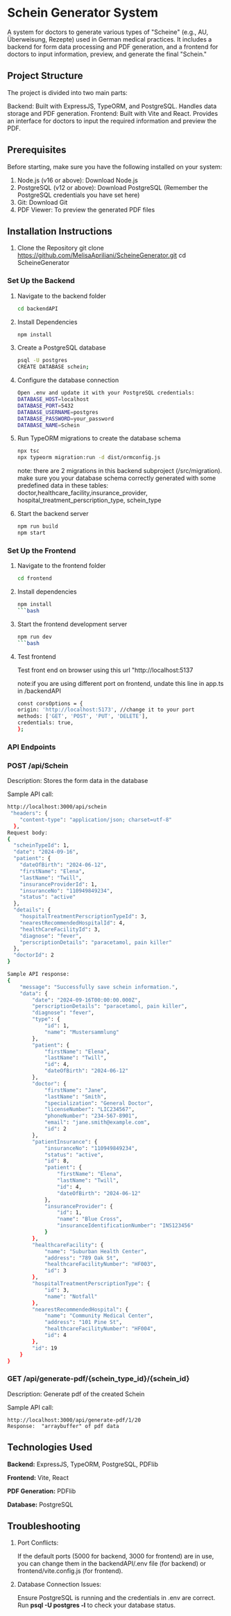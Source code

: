 # Schein Generator System
A system for doctors to generate various types of "Scheine" (e.g., AU, Überweisung, Rezepte) used in German medical practices. It includes a backend for form data processing and PDF generation, and a frontend for doctors to input information, preview, and generate the final "Schein."

## Project Structure
The project is divided into two main parts:

Backend: Built with ExpressJS, TypeORM, and PostgreSQL. Handles data storage and PDF generation.
Frontend: Built with Vite and React. Provides an interface for doctors to input the required information and preview the PDF.

## Prerequisites
Before starting, make sure you have the following installed on your system:

1. Node.js (v16 or above): Download Node.js
2. PostgreSQL (v12 or above): Download PostgreSQL (Remember the PostgreSQL credentials you have set here)
3. Git: Download Git
4. PDF Viewer: To preview the generated PDF files

## Installation Instructions

1. Clone the Repository
git clone https://github.com/MelisaApriliani/ScheineGenerator.git
cd ScheineGenerator


### Set Up the Backend

1. Navigate to the backend folder
    ```bash
    cd backendAPI
    ```

2. Install Dependencies
    ```bash
    npm install
    ```

3. Create a PostgreSQL database
    ```bash
    psql -U postgres
    CREATE DATABASE schein;
    ```

4. Configure the database connection
    ```bash
    Open .env and update it with your PostgreSQL credentials:
    DATABASE_HOST=localhost
    DATABASE_PORT=5432
    DATABASE_USERNAME=postgres
    DATABASE_PASSWORD=your_password
    DATABASE_NAME=Schein
    ```

    

5. Run TypeORM migrations to create the database schema
 
    ```bash
    npx tsc
    npx typeorm migration:run -d dist/ormconfig.js
    ```

    note: there are 2 migrations in this backend subproject (/src/migration). make sure you your database schema correctly generated with some predefined      data in these tables: doctor,healthcare_facility,insurance_provider, hospital_treatment_perscription_type, schein_type

6. Start the backend server
    ```bash
    npm run build
    npm start
    ```

### Set Up the Frontend

1. Navigate to the frontend folder

    ```bash
    cd frontend
    ```

2. Install dependencies

    ```bash
    npm install
    ```bash
3. Start the frontend development server

    ```bash
    npm run dev
    ```bash


4. Test frontend

    Test front end on browser using this url "http://localhost:5137

    note:if you are using different port on frontend, undate this line in app.ts in /backendAPI

    ```bash
    const corsOptions = {
    origin: 'http://localhost:5173', //change it to your port
    methods: ['GET', 'POST', 'PUT', 'DELETE'],
    credentials: true,
    };
    ```


### API Endpoints
### POST /api/Schein

Description: Stores the form data in the database

Sample API call:

```bash
http://localhost:3000/api/schein
 "headers": {
    "content-type": "application/json; charset=utf-8"
  },
Request body:
{
  "scheinTypeId": 1,
  "date": "2024-09-16",
  "patient": {
    "dateOfBirth": "2024-06-12",
    "firstName": "Elena",
    "lastName": "Twill",
    "insuranceProviderId": 1,
    "insuranceNo": "110949849234",
    "status": "active"
  },
  "details": {
    "hospitalTreatmentPerscriptionTypeId": 3,
    "nearestRecommendedHospitalId": 4,
    "healthCareFacilityId": 3,
    "diagnose": "fever",
    "perscriptionDetails": "paracetamol, pain killer"
  },
  "doctorId": 2
}

Sample API response:
{
    "message": "Successfully save schein information.",
    "data": {
        "date": "2024-09-16T00:00:00.000Z",
        "perscriptionDetails": "paracetamol, pain killer",
        "diagnose": "fever",
        "type": {
            "id": 1,
            "name": "Mustersammlung"
        },
        "patient": {
            "firstName": "Elena",
            "lastName": "Twill",
            "id": 4,
            "dateOfBirth": "2024-06-12"
        },
        "doctor": {
            "firstName": "Jane",
            "lastName": "Smith",
            "specialization": "General Doctor",
            "licenseNumber": "LIC234567",
            "phoneNumber": "234-567-8901",
            "email": "jane.smith@example.com",
            "id": 2
        },
        "patientInsurance": {
            "insuranceNo": "110949849234",
            "status": "active",
            "id": 8,
            "patient": {
                "firstName": "Elena",
                "lastName": "Twill",
                "id": 4,
                "dateOfBirth": "2024-06-12"
            },
            "insuranceProvider": {
                "id": 1,
                "name": "Blue Cross",
                "insuranceIdentificationNumber": "INS123456"
            }
        },
        "healthcareFacility": {
            "name": "Suburban Health Center",
            "address": "789 Oak St",
            "healthcareFacilityNumber": "HF003",
            "id": 3
        },
        "hospitalTreatmentPerscriptionType": {
            "id": 3,
            "name": "Notfall"
        },
        "nearestRecommendedHospital": {
            "name": "Community Medical Center",
            "address": "101 Pine St",
            "healthcareFacilityNumber": "HF004",
            "id": 4
        },
        "id": 19
    }
}

```

### GET /api/generate-pdf/{schein_type_id}/{schein_id}

Description: Generate pdf of the created Schein 

Sample API call: 

    
    http://localhost:3000/api/generate-pdf/1/20
    Response:  "arraybuffer" of pdf data
    


## Technologies Used

**Backend:** ExpressJS, TypeORM, PostgreSQL, PDFlib

**Frontend:** Vite, React

**PDF Generation:** PDFlib

**Database:** PostgreSQL

## Troubleshooting

1. Port Conflicts:

    If the default ports (5000 for backend, 3000 for frontend) are in use, you can change them in the backendAPI/.env file (for backend) or frontend/vite.config.js (for frontend).

2. Database Connection Issues:

    Ensure PostgreSQL is running and the credentials in .env are correct.
Run **psql -U postgres -l** to check your database status.
